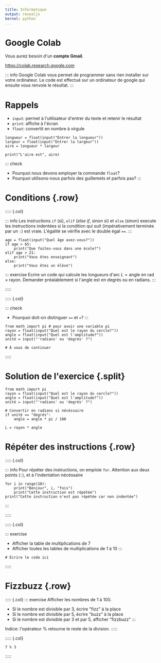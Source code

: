 ```yaml
---
title: Informatique
output: revealjs
kernel: python
...
```


# Google Colab

Vous aurez besoin d'un **compte Gmail**.

<https://colab.research.google.com>

::: info
Google Colab vous permet de programmer sans rien installer sur votre ordinateur.
Le code est effectué sur un ordinateur de google
qui ensuite vous renvoie le résultat.
:::

# Rappels

- `input`: permet à l'utilisateur d'entrer du texte et retenir le résultat
- `print`: affiche à l'écran
- `float`: convertit en nombre à virgule

~~~ {.python .jupyter}
longueur = float(input("Entrer la longueur"))
largeur = float(input("Entrer la largeur"))
aire = longueur * largeur

print("L'aire est", aire)
~~~

::: check
- Pourquoi nous devons employer la commande `float`?
- Pourquoi utilisons-nous parfois des guillemets et parfois pas?
:::

# Conditions {.row}

::::: {.col}

::: info
Les instructions `if` (si), `elif` (*else if*, sinon si) et `else` (sinon)
execute les instructions indentées
si la condition qui suit (impérativement terminée par un `:`)
est vraie.
L'égalité se vérifie avec le double égal `==`.
:::

~~~ {.python .jupyter}
age = float(input("Quel âge avez-vous?"))
if age > 65:
    print("Que faites-vous dans une école?")
elif age > 21:
    print("Vous êtes enseignant")
else:
    print("Vous êtes un élève")
~~~

::: exercise
Ecrire un code qui calcule les longueurs d'arc $L = \text{angle en rad} \times \text{rayon}$.
Demander préalablement si l'angle est en degrés ou en radians.
:::

:::::

::::: {.col}

::: check
- Pourquoi doit-on distinguer `==` et `=`?
:::

~~~ {.python .jupyter}
from math import pi # pour avoir une variable pi
rayon = float(input("Quel est le rayon du cercle?"))
angle = float(input("Quel est l'amplitude?"))
unité = input("'radians' ou 'degrés' ?")

# À vous de continuer
~~~

:::::

# Solution de l'exercice {.split}

~~~ {.python .jupyter}
from math import pi
rayon = float(input("Quel est le rayon du cercle?"))
angle = float(input("Quel est l'amplitude?"))
unité = input("'radians' ou 'degrés' ?")

# Convertir en radians si nécéssaire
if unité == "degrés":
    angle = angle * pi / 180

L = rayon * angle
~~~

# Répéter des instructions {.row}

::::: {.col}

::: info
Pour répéter des instructions, on emploie `for`.
Attention aux deux points (`:`),
et à l'indentation nécéssaire

~~~ {.python .jupyter}
for i in range(10):
    print("Bonjour", i, "fois")
    print("Cette instruction est répétée")
print("Cette instruction n'est pas répétée car non indentée")
~~~
:::

:::::

::::: {.col}

::: exercise
- Afficher la table de multiplications de $7$
- Afficher toutes les tables de multiplications de $1$ à $10$
:::

~~~ {.python .jupyter}
# Écrire le code ici
~~~
:::::

# Fizzbuzz {.row}

::::: {.col}
::: exercise
Afficher les nombres de $1$ à $100$.

- Si le nombre est divisible par $3$, écrire "fizz" à la place
- Si le nombre est divisible par $5$, écrire "buzz" à la place
- Si le nombre est divisible par $3$ et par $5$, afficher "fizzbuzz"
:::

Indice: l'opérateur $\%$ retourne le reste de la division.
:::::

::::: {.col}
~~~ {.python .jupyter}
7 % 3
~~~
:::::
